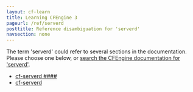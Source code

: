 ```yaml
---
layout: cf-learn
title: Learning CFEngine 3
pageurl: /ref/serverd
posttitle: Reference disambiguation for 'serverd'
navsection: none
---
```


The term 'serverd' could refer to several sections in the documentation. Please choose one below, or
[search the CFEngine documentation for 'serverd'](http://docs.cfengine.com/latest/search.html?q=serverd).

- [cf-serverd \#\#\#\#](http://docs.cfengine.com/latest/guide-introduction.html#cf-serverd-####)
- [cf-serverd](http://docs.cfengine.com/latest/reference-components-cf-serverd.html#cf-serverd)

